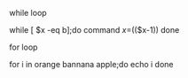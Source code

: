 while loop

while [ $x -eq b];do
    command
    $x=$(($x-1))
done

for loop

for i in orange bannana apple;do
    echo i
done